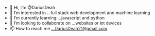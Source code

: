 - 👋 Hi, I’m @DariusDeah
- 👀 I’m interested in ...full stack web development and machine learning 
- 🌱 I’m currently learning ...javascript and python 
- 💞️ I’m looking to collaborate on ...websites or iot devices 
- 📫 How to reach me ...DariusDeah21@gmail.com

<!---
DariusDeah/DariusDeah is a ✨ special ✨ repository because its `README.md` (this file) appears on your GitHub profile.
You can click the Preview link to take a look at your changes.
--->
